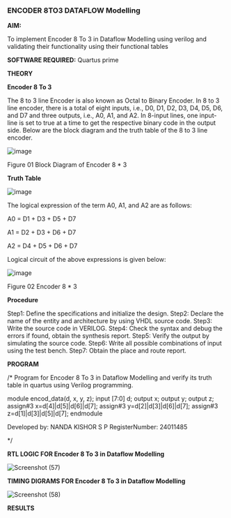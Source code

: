 ### ENCODER 8TO3 DATAFLOW Modelling

**AIM:**

To implement  Encoder 8 To 3 in Dataflow Modelling using verilog and validating their functionality using their functional tables

**SOFTWARE REQUIRED:** Quartus prime

**THEORY**

**Encoder 8 To 3**

The 8 to 3 line Encoder is also known as Octal to Binary Encoder. In 8 to 3 line encoder, there is a total of eight inputs, i.e., D0, D1, D2, D3, D4, D5, D6, and D7 and three outputs, i.e., A0, A1, and A2. In 8-input lines, one input-line is set to true at a time to get the respective binary code in the output side. Below are the block diagram and the truth table of the 8 to 3 line encoder.

![image](https://github.com/naavaneetha/ENCODER8TO3DATAFLOW/assets/154305477/0bc242c1-eb9e-4c47-afe5-30428470efc3)

Figure 01  Block Diagram of Encoder 8 * 3

**Truth Table**

![image](https://github.com/naavaneetha/ENCODER8TO3DATAFLOW/assets/154305477/35496b14-ae6e-4cd1-9abd-d6736b576575)

The logical expression of the term A0, A1, and A2 are as follows:

A0 = D1 + D3 + D5 + D7

A1 = D2 + D3 + D6 + D7

A2 = D4 + D5 + D6 + D7

Logical circuit of the above expressions is given below:

![image](https://github.com/naavaneetha/ENCODER8TO3DATAFLOW/assets/154305477/95acaee6-c873-4c75-89eb-ef09fb158053)

Figure 02  Encoder 8 * 3

**Procedure**

Step1: Define the specifications and initialize the design.
Step2: Declare the name of the entity and architecture by using VHDL source code.
Step3: Write the source code in VERILOG.
Step4: Check the syntax and debug the errors if found, obtain the synthesis report.
Step5: Verify the output by simulating the source code.
Step6: Write all possible combinations of input using the test bench.
Step7: Obtain the place and route report.

**PROGRAM**

/* Program for Encoder 8 To 3 in Dataflow Modelling and verify its truth table in quartus using Verilog programming. 

module encod_data(d, x, y, z);
 input [7:0] d;
 output x;
 output y;
 output z;
assign#3 x=d[4]|d[5]|d[6]|d[7];
assign#3 y=d[2]|d[3]|d[6]|d[7];
assign#3 z=d[1]|d[3]|d[5]|d[7];
endmodule

Developed by: NANDA KISHOR S P
RegisterNumber: 24011485

*/

**RTL LOGIC FOR Encoder 8 To 3 in Dataflow Modelling**

![Screenshot (57)](https://github.com/user-attachments/assets/d8ddbb13-4c54-409c-889e-7f7839340498)


**TIMING DIGRAMS FOR Encoder 8 To 3 in Dataflow Modelling**

![Screenshot (58)](https://github.com/user-attachments/assets/e39ae0a4-8142-47e1-ac03-629197f7729c)


**RESULTS**




